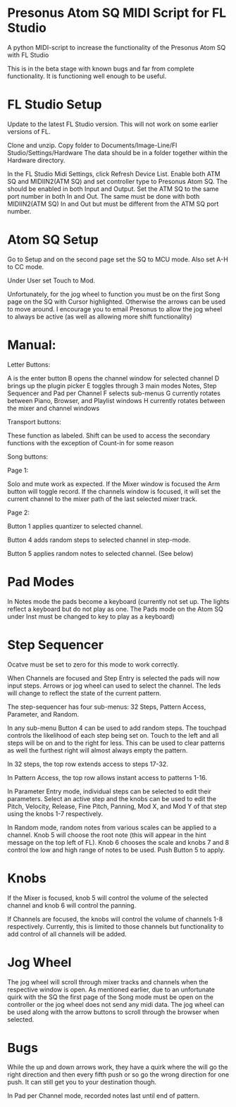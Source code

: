 # Presonus Atom SQ MIDI Script for FL Studio

A python MIDI-script to increase the functionality of the Presonus Atom SQ with FL Studio

This is in the beta stage with known bugs and far from complete functionality.
It is functioning well enough to be useful.

#   FL Studio Setup

Update to the latest FL Studio version. This will not work on some earlier versions of FL.

Clone and unzip. Copy folder to Documents/Image-Line/Fl Studio/Settings/Hardware
The data should be in a folder together within the Hardware directory.

In the FL Studio Midi Settings, click Refresh Device List. Enable both ATM SQ and MIDIIN2(ATM SQ) and set controller type to 
Presonus Atom SQ. The should be enabled in both Input and Output. Set the ATM SQ to the same port number in both In and Out. 
The same must be done with both MIDIIN2(ATM SQ) In and Out but must be different from the ATM SQ port number.

#   Atom SQ Setup

Go to Setup and on the second page set the SQ to MCU mode. Also set A-H to CC mode.

Under User set Touch to Mod.

Unfortunately, for the jog wheel to function you must be on the first Song page on the SQ with Cursor highlighted. Otherwise the arrows can be used to move around.
I encourage you to email Presonus to allow the jog wheel to always be active (as well as allowing more shift functionality) 


# Manual:

Letter Buttons:

A is the enter button
B opens the channel window for selected channel
D brings up the plugin picker
E toggles through 3 main modes Notes, Step Sequencer and Pad per Channel
F selects sub-menus
G currently rotates between Piano, Browser, and Playlist windows
H currently rotates between the mixer and channel windows


Transport buttons:

These function as labeled. Shift can be used to access the secondary functions with the exception of Count-in for some reason

Song buttons:

Page 1:

Solo and mute work as expected. If the Mixer window is focused the Arm button will toggle record. If the channels window is focused, 
it will set the current channel to the mixer path of the last selected mixer track. 

Page 2:

Button 1 applies quantizer to selected channel.

Button 4 adds random steps to selected channel in step-mode.

Button 5 applies random notes to selected channel. (See below)

# Pad Modes

In Notes mode the pads become a keyboard (currently not set up. The lights reflect a keyboard but do not play as one. The Pads mode on the Atom SQ under Inst must be changed to key to play as a keyboard)

# Step Sequencer 

Ocatve must be set to zero for this mode to work correctly.
   
When Channels are focused and Step Entry is selected the pads will now input steps. Arrows or jog wheel can used to select the channel. The leds will 
change to reflect the state of the current pattern.  
   
The step-sequencer has four sub-menus: 32 Steps, Pattern Access, Parameter, and Random. 
   
In any sub-menu Button 4 can be used to add random steps. The touchpad controls the likelihood of each step being set on. Touch to the left and all 
steps will be on and to the right for less. This can be used to clear patterns as well the furthest right will almost always empty the pattern.
   
In 32 steps, the top row extends access to steps 17-32.
   
In Pattern Access, the top row allows instant access to patterns 1-16.
   
In Parameter Entry mode, individual steps can be selected to edit their parameters. Select an active step and the knobs can be used to edit the 
Pitch, Velocity, Release, Fine Pitch, Panning, Mod X, and Mod Y of that step using the knobs 1-7 respectively. 
    
In Random mode, random notes from various scales can be applied to a channel. Knob 5 will choose the root note (this will appear in the hint message on the top left of FL).
Knob 6 chooses the scale and knobs 7 and 8 control the low and high range of notes to be used. Push Button 5 to apply.
   

# Knobs

If the Mixer is focused, knob 5 will control the volume of the selected channel and knob 6 will control the panning.

If Channels are focused, the knobs will control the volume of channels 1-8 respectively. Currently, this is limited to those channels but functionality to add control of all channels will be added. 


# Jog Wheel

The jog wheel will scroll through mixer tracks and channels when the respective window is open. As mentioned earlier, due to an unfortunate quirk with the SQ the first page of the Song mode must be open on the controller or the jog wheel does not send any midi data. The jog wheel can be used along with the arrow buttons to scroll through the browser when selected. 


# Bugs

While the up and down arrows work, they have a quirk where the will go the right direction and then every fifth push or so go the wrong direction for one push. It can still get you to your destination though.  

In Pad per Channel mode, recorded notes last until end of pattern.
